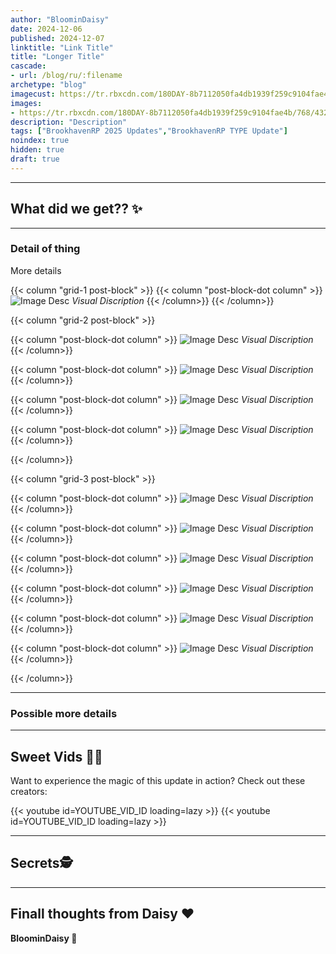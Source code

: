 ```yaml
---
author: "BloominDaisy"
date: 2024-12-06
published: 2024-12-07
linktitle: "Link Title"
title: "Longer Title"
cascade:
- url: /blog/ru/:filename
archetype: "blog"
imagecust: https://tr.rbxcdn.com/180DAY-8b7112050fa4db1939f259c9104fae4b/768/432/Image/Png/noFilter
images:
- https://tr.rbxcdn.com/180DAY-8b7112050fa4db1939f259c9104fae4b/768/432/Image/Png/noFilter
description: "Description"
tags: ["BrookhavenRP 2025 Updates","BrookhavenRP TYPE Update"]
noindex: true
hidden: true
draft: true
---
```


<!-- Headline -->

---

## What did we get?? ✨

<!-- Brief overview -->

---

### Detail of thing

More details

<!-- One image example -->
{{< column "grid-1 post-block" >}}
{{< column "post-block-dot column" >}}
![Image Desc](/images/blog/image.png)
*Visual Discription*
{{< /column>}}
{{< /column>}}

<!-- Multiple images presented in a 2 grid layout -->
{{< column "grid-2 post-block" >}}

{{< column "post-block-dot column" >}}
![Image Desc](/images/blog/image.png)
*Visual Discription*
{{< /column>}}

{{< column "post-block-dot column" >}}
![Image Desc](/images/blog/image.png)
*Visual Discription*
{{< /column>}}

{{< column "post-block-dot column" >}}
![Image Desc](/images/blog/image.png)
*Visual Discription*
{{< /column>}}

{{< column "post-block-dot column" >}}
![Image Desc](/images/blog/image.png)
*Visual Discription*
{{< /column>}}

{{< /column>}}

<!-- Multiple images presented in a 3 grid layout, works best for number of images divisible by 3 -->
{{< column "grid-3 post-block" >}}

{{< column "post-block-dot column" >}}
![Image Desc](/images/blog/image.png)
*Visual Discription*
{{< /column>}}

{{< column "post-block-dot column" >}}
![Image Desc](/images/blog/image.png)
*Visual Discription*
{{< /column>}}

{{< column "post-block-dot column" >}}
![Image Desc](/images/blog/image.png)
*Visual Discription*
{{< /column>}}

{{< column "post-block-dot column" >}}
![Image Desc](/images/blog/image.png)
*Visual Discription*
{{< /column>}}

{{< column "post-block-dot column" >}}
![Image Desc](/images/blog/image.png)
*Visual Discription*
{{< /column>}}

{{< column "post-block-dot column" >}}
![Image Desc](/images/blog/image.png)
*Visual Discription*
{{< /column>}}

{{< /column>}}

---

### Possible more details

<!-- More Details -->

---

## Sweet Vids 🎥✨
Want to experience the magic of this update in action? Check out these creators:

<div class="grid-2 post-vid-dot">
{{< youtube id=YOUTUBE_VID_ID loading=lazy >}}
{{< youtube id=YOUTUBE_VID_ID loading=lazy >}}
</div>

---

## Secrets🕵️

<!-- If any, review secrets here -->

---

## Finall thoughts from Daisy :heart:

<!-- Brief closer -->


**BloominDaisy 💜** 

<!-- uplifting sign off quote italisized -->
